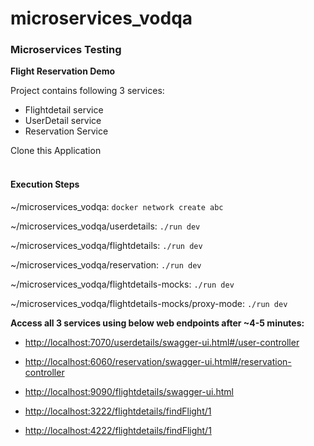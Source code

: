 # microservices_vodqa
### Microservices Testing

**Flight Reservation Demo**

Project contains following 3 services:

* Flightdetail service
* UserDetail service
* Reservation Service

Clone this Application
<br></br>
#### Execution Steps
~/microservices_vodqa: `docker network create abc`

~/microservices_vodqa/userdetails: `./run dev`

~/microservices_vodqa/flightdetails: `./run dev`

~/microservices_vodqa/reservation: `./run dev`

~/microservices_vodqa/flightdetails-mocks: `./run dev`

~/microservices_vodqa/flightdetails-mocks/proxy-mode: `./run dev`

**Access all 3 services using below web endpoints after ~4-5 minutes:**

* <http://localhost:7070/userdetails/swagger-ui.html#/user-controller>

* <http://localhost:6060/reservation/swagger-ui.html#/reservation-controller>

* <http://localhost:9090/flightdetails/swagger-ui.html>

* <http://localhost:3222/flightdetails/findFlight/1>

* <http://localhost:4222/flightdetails/findFlight/1>
